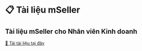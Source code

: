 # 📋 Tài liệu mSeller

## Tài liệu mSeller cho Nhân viên Kinh doanh

<a href="https://drive.google.com/drive/folders/1V1l14lxTxe61A_Z8VPuW7cJEyut6UvTb?usp=sharing" target="_blank">📄 Tải tài liệu tại đây</a>

